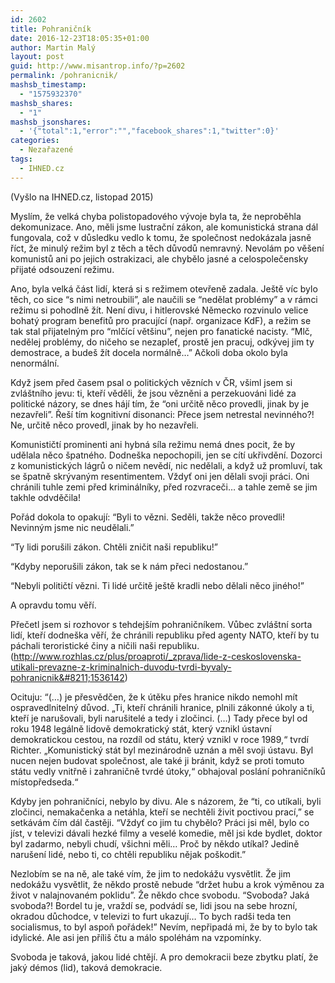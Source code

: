 ```yaml
---
id: 2602
title: Pohraničník
date: 2016-12-23T18:05:35+01:00
author: Martin Malý
layout: post
guid: http://www.misantrop.info/?p=2602
permalink: /pohranicnik/
mashsb_timestamp:
  - "1575932370"
mashsb_shares:
  - "1"
mashsb_jsonshares:
  - '{"total":1,"error":"","facebook_shares":1,"twitter":0}'
categories:
  - Nezařazené
tags:
  - IHNED.cz
---
```

(Vyšlo na IHNED.cz, listopad 2015)

<span style="font-weight: 400;">Myslím, že velká chyba polistopadového vývoje byla ta, že neproběhla dekomunizace. Ano, měli jsme lustrační zákon, ale komunistická strana dál fungovala, což v důsledku vedlo k tomu, že společnost nedokázala jasně říct, že minulý režim byl z těch a těch důvodů nemravný. Nevolám po věšení komunistů ani po jejich ostrakizaci, ale chybělo jasné a celospolečensky přijaté odsouzení režimu. </span>

<span style="font-weight: 400;">Ano, byla velká část lidí, která si s režimem otevřeně zadala. Ještě víc bylo těch, co sice “s nimi netroubili”, ale naučili se “nedělat problémy” a v rámci režimu si pohodlně žít. Není divu, i hitlerovské Německo rozvinulo velice bohatý program benefitů pro pracující (např. organizace KdF), a režim se tak stal přijatelným pro “mlčící většinu”, nejen pro fanatické nacisty. “Mlč, nedělej problémy, do ničeho se nezapleť, prostě jen pracuj, odkývej jim ty demostrace, a budeš žít docela normálně…” Ačkoli doba okolo byla nenormální.</span>

<span style="font-weight: 400;">Když jsem před časem psal o politických vězních v ČR, všiml jsem si zvláštního jevu: ti, kteří věděli, že jsou vězněni a perzekuováni lidé za politické názory, se dnes hájí tím, že “oni určitě něco provedli, jinak by je nezavřeli”. Řeší tím kognitivní disonanci: Přece jsem netrestal nevinného?! Ne, určitě něco provedl, jinak by ho nezavřeli.</span>

<span style="font-weight: 400;">Komunističtí prominenti ani hybná síla režimu nemá dnes pocit, že by udělala něco špatného. Dodneška nepochopili, jen se cítí ukřivdění. Dozorci z komunistických lágrů o ničem nevědí, nic nedělali, a když už promluví, tak se špatně skrývaným resentimentem. Vždyť oni jen dělali svoji práci. Oni chránili tuhle zemi před kriminálníky, před rozvraceči… a tahle země se jim takhle odvděčila!</span>

<span style="font-weight: 400;">Pořád dokola to opakují: “Byli to vězni. Seděli, takže něco provedli! Nevinným jsme nic neudělali.”</span>

<span style="font-weight: 400;">“Ty lidi porušili zákon. Chtěli zničit naši republiku!”</span>

<span style="font-weight: 400;">“Kdyby neporušili zákon, tak se k nám přeci nedostanou.”</span>

<span style="font-weight: 400;">“Nebyli političtí vězni. Ti lidé určitě ještě kradli nebo dělali něco jiného!”</span>

<span style="font-weight: 400;">A opravdu tomu věří.</span>

<span style="font-weight: 400;">Přečetl jsem si rozhovor s tehdejším pohraničníkem. Vůbec zvláštní sorta lidí, kteří dodneška věří, že chránili republiku před agenty NATO, kteří by tu páchali teroristické činy a ničili naši republiku. (</span>[<span style="font-weight: 400;">http://www.rozhlas.cz/plus/proaproti/_zprava/lide-z-ceskoslovenska-utikali-prevazne-z-kriminalnich-duvodu-tvrdi-byvaly-pohranicnik&#8211;1536142</span>](http://www.rozhlas.cz/plus/proaproti/_zprava/lide-z-ceskoslovenska-utikali-prevazne-z-kriminalnich-duvodu-tvrdi-byvaly-pohranicnik--1536142)<span style="font-weight: 400;">)</span>

<span style="font-weight: 400;">Ocituju: “(&#8230;) je přesvědčen, že k útěku přes hranice nikdo nemohl mít ospravedlnitelný důvod. „Ti, kteří chránili hranice, plnili zákonné úkoly a ti, kteří je narušovali, byli narušitelé a tedy i zločinci. (&#8230;) Tady přece byl od roku 1948 legálně lidově demokratický stát, který vznikl ústavní demokratickou cestou, na rozdíl od státu, který vznikl v roce 1989,“ tvrdí Richter. „Komunistický stát byl mezinárodně uznán a měl svoji ústavu. Byl nucen nejen budovat společnost, ale také ji bránit, když se proti tomuto státu vedly vnitřně i zahraničně tvrdé útoky,“ obhajoval poslání pohraničníků místopředseda.“</span>

<span style="font-weight: 400;">Kdyby jen pohraničníci, nebylo by divu. Ale s názorem, že “ti, co utíkali, byli zločinci, nemakačenka a netáhla, kteří se nechtěli živit poctivou prací,” se setkávám čím dál častěji. “Vždyť co jim tu chybělo? Práci jsi měl, bylo co jíst, v televizi dávali hezké filmy a veselé komedie, měl jsi kde bydlet, doktor byl zadarmo, nebyli chudí, všichni měli… Proč by někdo utíkal? Jedině narušení lidé, nebo ti, co chtěli republiku nějak poškodit.”</span>

<span style="font-weight: 400;">Nezlobím se na ně, ale také vím, že jim to nedokážu vysvětlit. Že jim nedokážu vysvětlit, že někdo prostě nebude “držet hubu a krok výměnou za život v nalajnovaném poklidu”. Že někdo chce svobodu. “Svoboda? Jaká svoboda?! Bordel tu je, vraždí se, podvádí se, lidi jsou na sebe hrozní, okradou důchodce, v televizi to furt ukazují… To bych radši teda ten socialismus, to byl aspoň pořádek!” Nevím, nepřipadá mi, že by to bylo tak idylické. Ale asi jen příliš čtu a málo spoléhám na vzpomínky.</span>

<span style="font-weight: 400;">Svoboda je taková, jakou lidé chtějí. A pro demokracii beze zbytku platí, že jaký démos (lid), taková demokracie.</span>